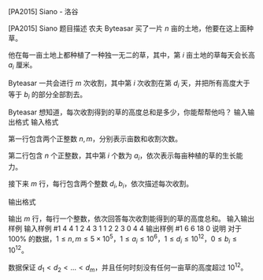 



[PA2015] Siano - 洛谷














[PA2015] Siano
题目描述
农夫 Byteasar 买了一片 $n$ 亩的土地，他要在这上面种草。

他在每一亩土地上都种植了一种独一无二的草，其中，第 $i$ 亩土地的草每天会长高 $a_i$ 厘米。

Byteasar 一共会进行 $m$ 次收割，其中第 $i$ 次收割在第 $d_i$ 天，并把所有高度大于等于 $b_i$ 的部分全部割去。

Byteasar 想知道，每次收割得到的草的高度总和是多少，你能帮帮他吗？
输入输出格式
输入格式

第一行包含两个正整数 $n,m$，分别表示亩数和收割次数。

第二行包含 $n$ 个正整数，其中第 $i$ 个数为 $a_i$，依次表示每亩种植的草的生长能力。

接下来 $m$ 行，每行包含两个整数 $d_i,b_i$，依次描述每次收割。


输出格式

输出 $m$ 行，每行一个整数，依次回答每次收割能得到的草的高度总和。
输入输出样例
输入样例 #1
4 4
1 2 4 3
1 1
2 2
3 0
4 4
输出样例 #1
6
6
18
0
说明
对于 $100\%$ 的数据，$1\le n,m\le 5\times 10^5$，$1\le a_i\le 10^6$，$1\le d_i\le 10^{12}$，$0\le b_i\le 10^{12}$。

数据保证 $d_1<d_2<...<d_m$，并且任何时刻没有任何一亩草的高度超过 $10^{12}$。







